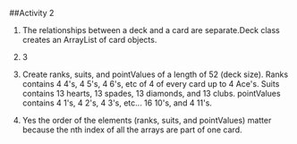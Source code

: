 ##Activity 2

1. The relationships between a deck and a card are separate.Deck class creates an ArrayList of card objects.

2. 3

3. Create ranks, suits, and pointValues of a length of 52 (deck size). Ranks contains 4 4's, 4 5's, 4 6's, etc of 4 of every card up to 4 Ace's. Suits contains 13 hearts, 13 spades, 13 diamonds, and 13 clubs. pointValues contains 4 1's, 4 2's, 4 3's, etc... 16 10's, and 4 11's.

4. Yes the order of the elements (ranks, suits, and pointValues) matter because the nth index of all the arrays are part of one card.